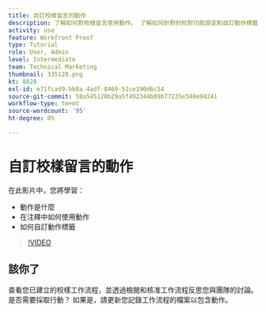 ```yaml
---
title: 自訂校樣留言的動作
description: 了解如何對校樣留言使用動作。 了解如何針對的校對功能設定和自訂動作標籤。
activity: use
feature: Workfront Proof
type: Tutorial
role: User, Admin
level: Intermediate
team: Technical Marketing
thumbnail: 335128.png
kt: 8828
exl-id: e71fcad9-bb8a-4adf-8469-51ce190d6c54
source-git-commit: 58a545120b29a5f492344b89b77235e548e94241
workflow-type: tm+mt
source-wordcount: '95'
ht-degree: 0%

---
```


# 自訂校樣留言的動作

在此影片中，您將學習：

* 動作是什麼
* 在注釋中如何使用動作
* 如何自訂動作標籤

>[!VIDEO](https://video.tv.adobe.com/v/335128/?quality=12)

## 該你了

查看您已建立的校樣工作流程，並透過檢閱和核准工作流程反思您與團隊的討論。 是否需要採取行動？ 如果是，請更新您記錄工作流程的檔案以包含動作。

